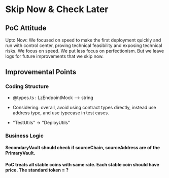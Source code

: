 # Skip Now & Check Later

## PoC Attitude

Upto Now: We focused on speed to make the first deployment quickly and run with control center, proving technical feasibility and exposing technical risks.
We focus on speed.
We put less focus on perfectionism.
But we leave logs for future improvements that we skip now.

## Improvemental Points

### Coding Structure

- @types.ts : LzEndpointMock --> string

- Considering:
overall, avoid using contract types directly, instead use address type, and use typecase in test cases.

- "TestUtils" -> "DeployUtils"

### Business Logic

#### SecondaryVault should check if sourceChain, sourceAddress are of the PrimaryVault.

#### PoC treats all stable coins with same rate. Each stable coin should have price. The standard token = ?
